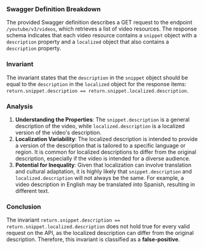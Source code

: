 ### Swagger Definition Breakdown
The provided Swagger definition describes a GET request to the endpoint `/youtube/v3/videos`, which retrieves a list of video resources. The response schema indicates that each video resource contains a `snippet` object with a `description` property and a `localized` object that also contains a `description` property. 

### Invariant
The invariant states that the `description` in the `snippet` object should be equal to the `description` in the `localized` object for the response items: `return.snippet.description == return.snippet.localized.description`. 

### Analysis
1. **Understanding the Properties**: The `snippet.description` is a general description of the video, while `localized.description` is a localized version of the video's description. 
2. **Localization Variability**: The localized description is intended to provide a version of the description that is tailored to a specific language or region. It is common for localized descriptions to differ from the original description, especially if the video is intended for a diverse audience. 
3. **Potential for Inequality**: Given that localization can involve translation and cultural adaptation, it is highly likely that `snippet.description` and `localized.description` will not always be the same. For example, a video description in English may be translated into Spanish, resulting in different text. 

### Conclusion
The invariant `return.snippet.description == return.snippet.localized.description` does not hold true for every valid request on the API, as the localized description can differ from the original description. Therefore, this invariant is classified as a **false-positive**.
